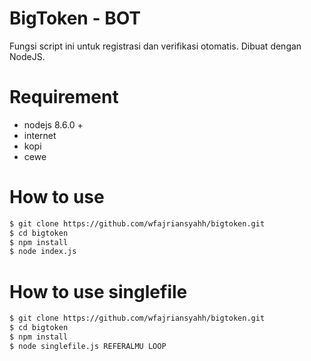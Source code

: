 # BigToken - BOT
Fungsi script ini untuk registrasi dan verifikasi otomatis.
Dibuat dengan NodeJS.
# Requirement
- nodejs 8.6.0 +
- internet
- kopi
- cewe
# How to use
```sh
$ git clone https://github.com/wfajriansyahh/bigtoken.git
$ cd bigtoken
$ npm install
$ node index.js
```
# How to use singlefile
```sh
$ git clone https://github.com/wfajriansyahh/bigtoken.git
$ cd bigtoken
$ npm install
$ node singlefile.js REFERALMU LOOP
```